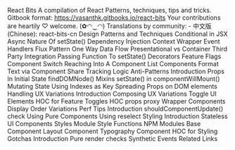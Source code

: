 React Bits A compilation of React Patterns, techniques, tips and tricks. Gitbook format: https://vasanthk.gitbooks.io/react-bits Your contributions are heartily ♡ welcome. (✿◠‿◠) Translations by community: - 中文版 (Chinese): react-bits-cn Design Patterns and Techniques Conditional in JSX Async Nature Of setState() Dependency Injection Context Wrapper Event Handlers Flux Pattern One Way Data Flow Presentational vs Container Third Party Integration Passing Function To setState() Decorators Feature Flags Component Switch Reaching Into A Component List Components Format Text via Component Share Tracking Logic Anti-Patterns Introduction Props In Initial State findDOMNode() Mixins setState() in componentWillMount() Mutating State Using Indexes as Key Spreading Props on DOM elements Handling UX Variations Introduction Composing UX Variations Toggle UI Elements HOC for Feature Toggles HOC props proxy Wrapper Components Display Order Variations Perf Tips Introduction shouldComponentUpdate() check Using Pure Components Using reselect Styling Introduction Stateless UI Components Styles Module Style Functions NPM Modules Base Component Layout Component Typography Component HOC for Styling Gotchas Introduction Pure render checks Synthetic Events Related Links